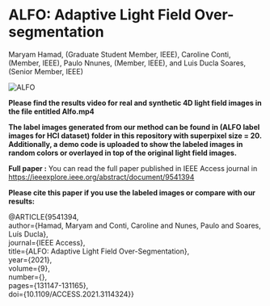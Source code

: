 # ALFO: Adaptive Light Field Over-segmentation

Maryam Hamad, (Graduate Student Member, IEEE), Caroline Conti, (Member, IEEE), Paulo Nnunes, (Member, IEEE), and Luis Ducla Soares, (Senior Member, IEEE)

![ALFO](https://user-images.githubusercontent.com/38579988/136948991-c4b2fe75-01cf-44d2-8314-b789f9caaeec.PNG)


**Please find the results video for real and synthetic 4D light field images in the file entitled Alfo.mp4**

**The label images generated from our method can be found in (ALFO label images for HCI dataset) folder in this repository with superpixel size = 20. 
Additionally, a demo code is uploaded to show the labeled images in random colors or overlayed in top of the original light field images.**


**Full paper :**
You can read the full paper published in IEEE Access journal in https://ieeexplore.ieee.org/abstract/document/9541394

**Please cite this paper if you use the labeled images or compare with our results:**

@ARTICLE{9541394,  
author={Hamad, Maryam and Conti, Caroline and Nunes, Paulo and Soares, Luís Ducla},  
journal={IEEE Access},   
title={ALFO: Adaptive Light Field Over-Segmentation},   
year={2021},  
volume={9},  
number={},  
pages={131147-131165},  
doi={10.1109/ACCESS.2021.3114324}}
